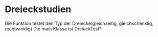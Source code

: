 # Dreieckstudien
Die Funktion testet den Typ der Dreiecke(gleichseitig, gleichschenklig, rechtwinklig)
Die main Klasse ist DreieckTest*

